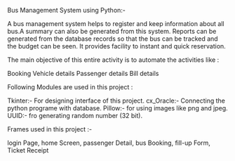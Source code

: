Bus Management System using Python:-

A bus management system helps to register and keep information about all bus.A summary can also be generated 
from this system. Reports can be generated from the database records so that the bus can be tracked and the
budget can be seen. It provides facility to instant and quick reservation.

The main objective of this entire activity is to automate the activities like :

Booking
Vehicle details
Passenger details
Bill details

Following Modules are used in this project :

Tkinter:- For designing interface of this project.
cx_Oracle:- Connecting the python programe with database.
Pillow:- for using images like png and jpeg.
UUID:- fro generating random number (32 bit).

Frames used in this project :- 

login Page,
home Screen,
passenger Detail,
bus Booking,
fill-up Form,
Ticket Receipt

